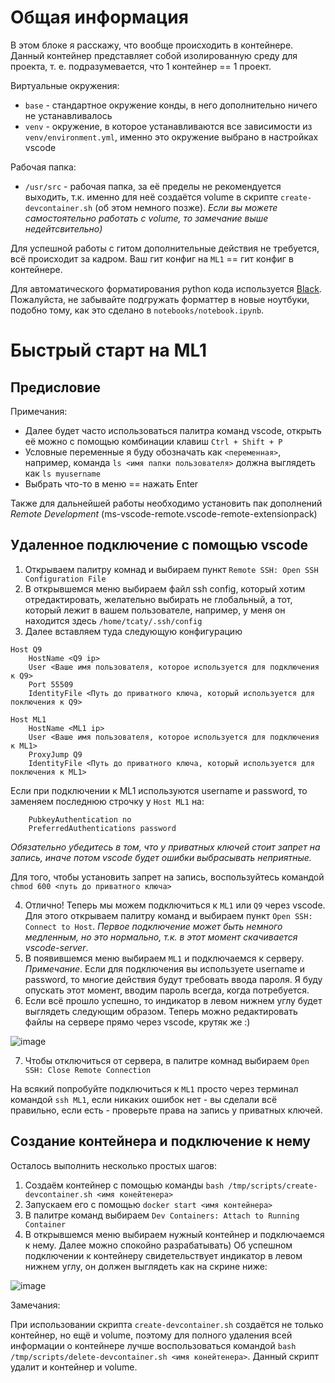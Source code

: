 # Общая информация

В этом блоке я расскажу, что вообще происходить в контейнере. Данный контейнер представляет собой изолированную среду для проекта, т. е. подразумевается, что 1 контейнер == 1 проект.

Виртуальные окружения:

- `base` - стандартное окружение конды, в него дополнительно ничего не устанавливалось
- `venv` - окружение, в которое устанавливаются все зависимости из `venv/environment.yml`, именно это окружение выбрано в настройках vscode

Рабочая папка:

- `/usr/src` - рабочая папка, за её пределы не рекомендуется выходить, т.к. именно для неё создаётся volume в скрипте `create-devcontainer.sh` (об этом немного позже). <i>Eсли вы можете самостоятельно работать с volume, то замечание выше недейтсвительно)</i>

Для успешной работы с гитом дополнительные действия не требуется, всё происходит за кадром. Ваш гит конфиг на `ML1` == гит конфиг в контейнере. 

Для автоматического форматирования python кода используется [Black](https://github.com/psf/black). Пожалуйста, не забывайте подгружать форматтер в новые ноутбуки, подобно тому, как это сделано в `notebooks/notebook.ipynb`.

# Быстрый старт на ML1

## Предисловие

Примечания:

- Далее будет часто использоваться палитра команд vscode, открыть её можно с помощью комбинации клавиш `Ctrl + Shift + P`
- Условные переменные я буду обозначать как `<переменная>`, например, команда `ls <имя папки пользователя>` должна выглядеть как `ls myusername`
- Выбрать что-то в меню == нажать Enter

Также для дальнейшей работы необходимо установить пак дополнений <i>Remote Development</i> (ms-vscode-remote.vscode-remote-extensionpack)

## Удаленное подключение с помощью vscode

1. Открываем палитру комнад и выбираем пункт `Remote SSH: Open SSH Configuration File`
2. В открывшемся меню выбираем файл ssh config, который хотим отредактировать, желательно выбирать не глобальный, а тот, который лежит в вашем пользователе, например, у меня он находится здесь `/home/tcaty/.ssh/config`
3. Далее вставляем туда следующую конфигурацию

```
Host Q9
    HostName <Q9 ip> 
    User <Ваше имя пользователя, которое используется для подключения к Q9>
    Port 55509
    IdentityFile <Путь до приватного ключа, который используется для поключения к Q9>
    
Host ML1
    HostName <ML1 ip>
    User <Ваше имя пользователя, которое используется для подключения к ML1>
    ProxyJump Q9
    IdentityFile <Путь до приватного ключа, который используется для поключения к ML1>
```

Если при подключении к ML1 используются username и password, то заменяем последнюю строчку у `Host ML1` на:
```
    PubkeyAuthentication no
    PreferredAuthentications password
```
<i>Обязательно убедитесь в том, что у приватных ключей стоит запрет на запись, иначе потом vscode будет ошибки выбрасывать неприятные.</i>

Для того, чтобы установить запрет на запись, воспользуйтесь командой `chmod 600 <путь до приватного ключа>`

4. Отлично! Теперь мы можем подключиться к `ML1` или `Q9` через vscode. Для этого открываем палитру команд и выбираем пункт `Open SSH: Connect to Host`. <i>Первое подключение может быть немного медленным, но это нормально, т.к. в этот момент скачивается vscode-server</i>.
5. В появившемся меню выбираем `ML1` и подключаемся к серверу. <br/> <i>Примечание</i>. Если для подключения вы используете username и password, то многие действия будут требовать ввода пароля. Я буду опускать этот момент, вводим пароль всегда, когда потребуется.
6. Если всё прошло успешно, то индикатор в левом нижнем углу будет выглядеть следующим образом. Теперь можно редактировать файлы на сервере прямо через vscode, крутяк же :)

![image](https://user-images.githubusercontent.com/79706809/221412593-b4e90f6a-7075-4dbe-bd9e-a647c3c367ea.png)

7. Чтобы отключиться от сервера, в палитре комнад выбираем `Open SSH: Close Remote Connection`

На всякий попробуйте подключиться к `ML1` просто через терминал командой `ssh ML1`, если никаких ошибок нет - вы сделали всё правильно, если есть - проверьте права на запись у приватных ключей.

## Создание контейнера и подключение к нему

Осталось выполнить несколько простых шагов:

1. Создаём контейнер с помощью команды `bash /tmp/scripts/create-devcontainer.sh <имя конейтенера>`
2. Запускаем его с помощью `docker start <имя контейнера>`
3. В палитре команд выбираем `Dev Containers: Attach to Running Container`
4. В открывшемся меню выбираем нужный контейнер и подключаемся к нему. Далее можно спокойно разрабатывать) Об успешном подключении к контейнеру свидетельствует индикатор в левом нижнем углу, он должен выглядеть как на скрине ниже:

![image](https://user-images.githubusercontent.com/79706809/222972177-e03b77c4-c887-438c-8cc8-e60623813614.png)


Замечания:

При использовании скрипта `create-devcontainer.sh` создаётся не только контейнер, но ещё и volume, поэтому для полного удаления всей информации о контейнере лучше воспользоваться командой `bash /tmp/scripts/delete-devcontainer.sh <имя конейтенера>`. Данный скрипт удалит и контейнер и volume.
